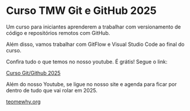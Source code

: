 # Curso TMW Git e GitHub 2025

Um curso para iniciantes aprenderem a trabalhar com versionamento de código e repositórios remotos com GitHub.

Além disso, vamos trabalhar com GitFlow e Visual Studio Code ao final do curso.

Confira tudo o que temos no nosso youtube. É grátis! Segue o link:

[Curso Git/Github 2025](https://youtube.com/@teomewhy)

Além do nosso Youtube, se ligue no nosso site e agenda para ficar por dentro de tudo que vai rolar em 2025.

[teomewhy.org](https://teomewhy.org/schedule)